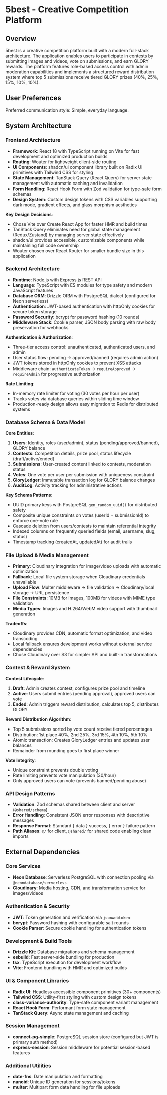 # 5best - Creative Competition Platform

## Overview

5best is a creative competition platform built with a modern full-stack architecture. The application enables users to participate in contests by submitting images and videos, vote on submissions, and earn GLORY rewards. The platform features role-based access control with admin moderation capabilities and implements a structured reward distribution system where top 5 submissions receive tiered GLORY prizes (40%, 25%, 15%, 10%, 10%).

## User Preferences

Preferred communication style: Simple, everyday language.

## System Architecture

### Frontend Architecture
- **Framework**: React 18 with TypeScript running on Vite for fast development and optimized production builds
- **Routing**: Wouter for lightweight client-side routing
- **UI Components**: shadcn/ui component library built on Radix UI primitives with Tailwind CSS for styling
- **State Management**: TanStack Query (React Query) for server state management with automatic caching and invalidation
- **Form Handling**: React Hook Form with Zod validation for type-safe form schemas
- **Design System**: Custom design tokens with CSS variables supporting dark mode, gradient effects, and glass morphism aesthetics

**Key Design Decisions**:
- Chose Vite over Create React App for faster HMR and build times
- TanStack Query eliminates need for global state management (Redux/Zustand) by managing server state effectively
- shadcn/ui provides accessible, customizable components while maintaining full code ownership
- Wouter chosen over React Router for smaller bundle size in this application

### Backend Architecture
- **Runtime**: Node.js with Express.js REST API
- **Language**: TypeScript with ES modules for type safety and modern JavaScript features
- **Database ORM**: Drizzle ORM with PostgreSQL dialect (configured for Neon serverless)
- **Authentication**: JWT-based authentication with httpOnly cookies for secure token storage
- **Password Security**: bcrypt for password hashing (10 rounds)
- **Middleware Stack**: Cookie parser, JSON body parsing with raw body preservation for webhooks

**Authentication & Authorization**:
- Three-tier access control: unauthenticated, authenticated users, and admin
- User status flow: pending → approved/banned (requires admin action)
- JWT tokens stored in httpOnly cookies to prevent XSS attacks
- Middleware chain: `authenticateToken` → `requireApproved` → `requireAdmin` for progressive authorization

**Rate Limiting**:
- In-memory rate limiter for voting (30 votes per hour per user)
- Tracks votes via database queries within sliding time window
- Production-ready design allows easy migration to Redis for distributed systems

### Database Schema & Data Model

**Core Entities**:
1. **Users**: Identity, roles (user/admin), status (pending/approved/banned), GLORY balance
2. **Contests**: Competition details, prize pool, status lifecycle (draft/active/ended)
3. **Submissions**: User-created content linked to contests, moderation status
4. **Votes**: One vote per user per submission with uniqueness constraint
5. **GloryLedger**: Immutable transaction log for GLORY balance changes
6. **AuditLog**: Activity tracking for administrative actions

**Key Schema Patterns**:
- UUID primary keys with PostgreSQL `gen_random_uuid()` for distributed safety
- Composite unique constraints on votes (userId + submissionId) to enforce one-vote rule
- Cascade deletion from users/contests to maintain referential integrity
- Indexed columns on frequently queried fields (email, username, slug, status)
- Timestamp tracking (createdAt, updatedAt) for audit trails

### File Upload & Media Management
- **Primary**: Cloudinary integration for image/video uploads with automatic optimization
- **Fallback**: Local file system storage when Cloudinary credentials unavailable
- **Upload Flow**: Multer middleware → file validation → Cloudinary/local storage → URL persistence
- **File Constraints**: 10MB for images, 100MB for videos with MIME type validation
- **Media Types**: Images and H.264/WebM video support with thumbnail generation

**Tradeoffs**:
- Cloudinary provides CDN, automatic format optimization, and video transcoding
- Local fallback ensures development works without external service dependencies
- Chose Cloudinary over S3 for simpler API and built-in transformations

### Contest & Reward System

**Contest Lifecycle**:
1. **Draft**: Admin creates contest, configures prize pool and timeline
2. **Active**: Users submit entries (pending approval), approved users can vote
3. **Ended**: Admin triggers reward distribution, calculates top 5, distributes GLORY

**Reward Distribution Algorithm**:
- Top 5 submissions sorted by vote count receive tiered percentages
- Distribution: 1st place 40%, 2nd 25%, 3rd 15%, 4th 10%, 5th 10%
- Atomic transaction: Creates GloryLedger entries and updates user balances
- Remainder from rounding goes to first place winner

**Vote Integrity**:
- Unique constraint prevents double voting
- Rate limiting prevents vote manipulation (30/hour)
- Only approved users can vote (prevents banned/pending abuse)

### API Design Patterns
- **Validation**: Zod schemas shared between client and server (`@shared/schema`)
- **Error Handling**: Consistent JSON error responses with descriptive messages
- **Response Format**: Standard { data } success, { error } failure pattern
- **Path Aliases**: `@/` for client, `@shared/` for shared code enabling clean imports

## External Dependencies

### Core Services
- **Neon Database**: Serverless PostgreSQL with connection pooling via `@neondatabase/serverless`
- **Cloudinary**: Media hosting, CDN, and transformation service for images/videos

### Authentication & Security
- **JWT**: Token generation and verification via `jsonwebtoken`
- **bcrypt**: Password hashing with configurable salt rounds
- **Cookie Parser**: Secure cookie handling for authentication tokens

### Development & Build Tools
- **Drizzle Kit**: Database migrations and schema management
- **esbuild**: Fast server-side bundling for production
- **tsx**: TypeScript execution for development workflow
- **Vite**: Frontend bundling with HMR and optimized builds

### UI & Component Libraries
- **Radix UI**: Headless accessible component primitives (30+ components)
- **Tailwind CSS**: Utility-first styling with custom design tokens
- **class-variance-authority**: Type-safe component variant management
- **React Hook Form**: Performant form state management
- **TanStack Query**: Async state management and caching

### Session Management
- **connect-pg-simple**: PostgreSQL session store (configured but JWT is primary auth method)
- **express-session**: Session middleware for potential session-based features

### Additional Utilities
- **date-fns**: Date manipulation and formatting
- **nanoid**: Unique ID generation for sessions/tokens
- **multer**: Multipart form data handling for file uploads